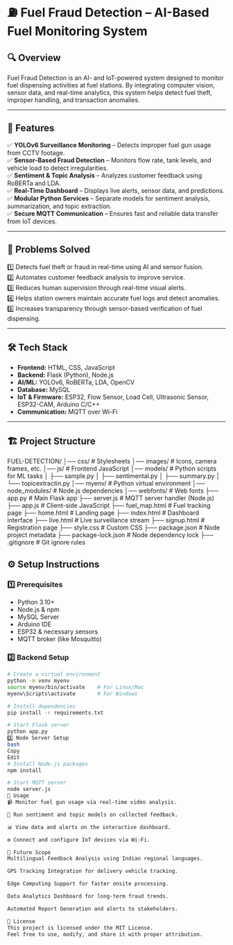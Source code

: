 # ⛽ Fuel Fraud Detection – AI-Based Fuel Monitoring System

## 🔍 Overview
Fuel Fraud Detection is an AI- and IoT-powered system designed to monitor fuel dispensing activities at fuel stations. By integrating computer vision, sensor data, and real-time analytics, this system helps detect fuel theft, improper handling, and transaction anomalies.

---

## 🔹 Features

✅ **YOLOv6 Surveillance Monitoring** – Detects improper fuel gun usage from CCTV footage.  
✅ **Sensor-Based Fraud Detection** – Monitors flow rate, tank levels, and vehicle load to detect irregularities.  
✅ **Sentiment & Topic Analysis** – Analyzes customer feedback using RoBERTa and LDA.  
✅ **Real-Time Dashboard** – Displays live alerts, sensor data, and predictions.  
✅ **Modular Python Services** – Separate models for sentiment analysis, summarization, and topic extraction.  
✅ **Secure MQTT Communication** – Ensures fast and reliable data transfer from IoT devices.

---

## 📌 Problems Solved

1️⃣ Detects fuel theft or fraud in real-time using AI and sensor fusion.  
2️⃣ Automates customer feedback analysis to improve service.  
3️⃣ Reduces human supervision through real-time visual alerts.  
4️⃣ Helps station owners maintain accurate fuel logs and detect anomalies.  
5️⃣ Increases transparency through sensor-based verification of fuel dispensing.

---

## 🛠️ Tech Stack

- **Frontend:** HTML, CSS, JavaScript  
- **Backend:** Flask (Python), Node.js  
- **AI/ML:** YOLOv6, RoBERTa, LDA, OpenCV  
- **Database:** MySQL  
- **IoT & Firmware:** ESP32, Flow Sensor, Load Cell, Ultrasonic Sensor, ESP32-CAM, Arduino C/C++  
- **Communication:** MQTT over Wi-Fi

---

## 🏗️ Project Structure

FUEL-DETECTION/
│── css/                      # Stylesheets
│── images/                   # Icons, camera frames, etc.
│── js/                       # Frontend JavaScript
│── models/                   # Python scripts for ML tasks
│   ├── sample.py
│   ├── sentimental.py
│   ├── summary.py
│   └── topicextractin.py
│── myenv/                    # Python virtual environment
│── node_modules/             # Node.js dependencies
│── webfonts/                 # Web fonts
├── app.py                    # Main Flask app
├── server.js                 # MQTT server handler (Node.js)
├── app.js                    # Client-side JavaScript
├── fuel_map.html             # Fuel tracking page
├── home.html                 # Landing page
├── index.html                # Dashboard interface
├── live.html                 # Live surveillance stream
├── signup.html               # Registration page
├── style.css                 # Custom CSS
├── package.json              # Node project metadata
├── package-lock.json         # Node dependency lock
├── .gitignore                # Git ignore rules

## ⚙️ Setup Instructions

### 1️⃣ Prerequisites

- Python 3.10+
- Node.js & npm
- MySQL Server
- Arduino IDE
- ESP32 & necessary sensors
- MQTT broker (like Mosquitto)

### 2️⃣ Backend Setup

```bash
# Create a virtual environment
python -m venv myenv
source myenv/bin/activate    # For Linux/Mac
myenv\Scripts\activate       # For Windows

# Install dependencies
pip install -r requirements.txt

# Start Flask server
python app.py
3️⃣ Node Server Setup
bash
Copy
Edit
# Install Node.js packages
npm install

# Start MQTT server
node server.js
🔎 Usage
📹 Monitor fuel gun usage via real-time video analysis.

🧠 Run sentiment and topic models on collected feedback.

📊 View data and alerts on the interactive dashboard.

⚙️ Connect and configure IoT devices via Wi-Fi.

🔭 Future Scope
Multilingual Feedback Analysis using Indian regional languages.

GPS Tracking Integration for delivery vehicle tracking.

Edge Computing Support for faster onsite processing.

Data Analytics Dashboard for long-term fraud trends.

Automated Report Generation and alerts to stakeholders.

📜 License
This project is licensed under the MIT License.
Feel free to use, modify, and share it with proper attribution.
